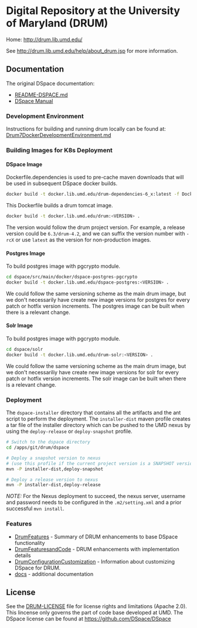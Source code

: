 # Digital Repository at the University of Maryland (DRUM)

Home: <http://drum.lib.umd.edu/>

See <http://drum.lib.umd.edu/help/about_drum.jsp> for more information.

## Documentation

The original DSpace documentation:

* [README-DSPACE.md](README-DSPACE.md)
* [DSpace Manual](dspace/docs/pdf/DSpace-Manual.pdf)

### Development Environment

Instructions for building and running drum locally can be found at:
[Drum7DockerDevelopmentEnvironment.md](/dspace/docs/Drum7DockerDevelopmentEnvironment.md)

### Building Images for K8s Deployment

#### DSpace Image

Dockerfile.dependencies is used to pre-cache maven downloads that will be used
in subsequent DSpace docker builds.

```bash
docker build -t docker.lib.umd.edu/drum-dependencies-6_x:latest -f Dockerfile.dependencies .
```

This Dockerfile builds a drum tomcat image.

```bash
docker build -t docker.lib.umd.edu/drum:<VERSION> .
```

The version would follow the drum project version. For example, a release
version could be `6.3/drum-4.2`, and we can suffix the version number
with `-rcX` or use `latest` as the version for non-production images.

#### Postgres Image

To build postgres image with pgcrypto module.

```bash
cd dspace/src/main/docker/dspace-postgres-pgcrypto
docker build -t docker.lib.umd.edu/dspace-postgres:<VERSION> .
```

We could follow the same versioning scheme as the main drum image, but we don't
necessarily have create new image versions for postgres for every patch or
hotfix version increments. The postgres image can be built when there is a
relevant change.

#### Solr Image

To build postgres image with pgcrypto module.

```bash
cd dspace/solr
docker build -t docker.lib.umd.edu/drum-solr:<VERSION> .
```

We could follow the same versioning scheme as the main drum image, but we don't
necessariliy have create new image versions for solr for every patch or hotfix
version increments. The solr image can be built when there is a relevant change.

### Deployment

The `dspace-installer` directory that contains all the artifacts and the ant
script to perform the deployment. The `installer-dist` maven profile creates a
tar file of the installer directory which can be pushed to the UMD nexus by
using the `deploy-release` or `deploy-snapshot` profile.

```bash
# Switch to the dspace directory
cd /apps/git/drum/dspace

# Deploy a snapshot version to nexus
# (use this profile if the current project version is a SNAPSHOT version)
mvn -P installer-dist,deploy-snapshot

# Deploy a release version to nexus
mvn -P installer-dist,deploy-release
```

*NOTE:* For the Nexus deployment to succeed, the nexus server, username and
password needs to be configured in the `.m2/setting.xml` and a prior successful
`mvn install`.

### Features

* [DrumFeatures](dspace/docs/DrumFeatures.md) - Summary of DRUM enhancements to
  base DSpace functionality
* [DrumFeaturesandCode](dspace/docs/DrumFeaturesandCode.md) - DRUM enhancements
  with implementation details
* [DrumConfigurationCustomization](dspace/docs/DrumConfigurationCustomization.md) -
  Information about customizing DSpace for DRUM.
* [docs](dspace/docs) - additional documentation

## License

See the [DRUM-LICENSE](DRUM-LICENSE.md) file for license rights and limitations
(Apache 2.0). This lincense only governs the part of code base developed at UMD.
The DSpace license can be found at <https://github.com/DSpace/DSpace>

